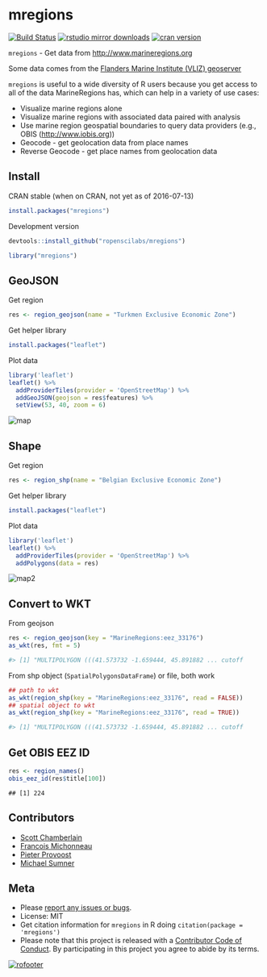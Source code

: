 mregions
========

[![Build Status](https://travis-ci.org/ropenscilabs/mregions.svg)](https://travis-ci.org/ropenscilabs/mregions)
[![rstudio mirror downloads](http://cranlogs.r-pkg.org/badges/mregions?color=FAB657)](https://github.com/metacran/cranlogs.app)
[![cran version](http://www.r-pkg.org/badges/version/mregions)](https://cran.r-project.org/package=mregions)

`mregions` - Get data from <http://www.marineregions.org>

Some data comes from the [Flanders Marine Institute (VLIZ) geoserver](http://geo.vliz.be/geoserver/web/)

`mregions` is useful to a wide diversity of R users because you get access to all of the 
data MarineRegions has, which can help in a variety of use cases:

* Visualize marine regions alone
* Visualize marine regions with associated data paired with analysis
* Use marine region geospatial boundaries to query data providers (e.g., OBIS (<http://www.iobis.org>))
* Geocode - get geolocation data from place names
* Reverse Geocode - get place names from geolocation data

## Install

CRAN stable (when on CRAN, not yet as of 2016-07-13)


```r
install.packages("mregions")
```

Development version


```r
devtools::install_github("ropenscilabs/mregions")
```


```r
library("mregions")
```

## GeoJSON

Get region


```r
res <- region_geojson(name = "Turkmen Exclusive Economic Zone")
```

Get helper library


```r
install.packages("leaflet")
```

Plot data


```r
library('leaflet')
leaflet() %>%
  addProviderTiles(provider = 'OpenStreetMap') %>%
  addGeoJSON(geojson = res$features) %>%
  setView(53, 40, zoom = 6)
```

![map](http://f.cl.ly/items/0c2c2Z143d2H3F142c35/Screen%20Shot%202015-12-09%20at%2010.01.52%20AM.png)

## Shape

Get region


```r
res <- region_shp(name = "Belgian Exclusive Economic Zone")
```

Get helper library


```r
install.packages("leaflet")
```

Plot data


```r
library('leaflet')
leaflet() %>%
  addProviderTiles(provider = 'OpenStreetMap') %>%
  addPolygons(data = res)
```

![map2](http://f.cl.ly/items/1m3R2p241S1u1n3r141R/Screen%20Shot%202015-12-09%20at%209.36.19%20AM.png)

## Convert to WKT

From geojson


```r
res <- region_geojson(key = "MarineRegions:eez_33176")
as_wkt(res, fmt = 5)

#> [1] "MULTIPOLYGON (((41.573732 -1.659444, 45.891882 ... cutoff
```

From shp object (`SpatialPolygonsDataFrame`) or file, both work


```r
## path to wkt
as_wkt(region_shp(key = "MarineRegions:eez_33176", read = FALSE))
## spatial object to wkt
as_wkt(region_shp(key = "MarineRegions:eez_33176", read = TRUE))

#> [1] "MULTIPOLYGON (((41.573732 -1.659444, 45.891882 ... cutoff
```

## Get OBIS EEZ ID


```r
res <- region_names()
obis_eez_id(res$title[100])
```

```
## [1] 224
```

## Contributors

* [Scott Chamberlain](https://github.com/sckott)
* [Francois Michonneau](https://github.com/fmichonneau)
* [Pieter Provoost](https://github.com/pieterprovoost)
* [Michael Sumner](https://github.com/mdsumner)

## Meta

* Please [report any issues or bugs](https://github.com/ropenscilabs/mregions/issues).
* License: MIT
* Get citation information for `mregions` in R doing `citation(package = 'mregions')`
* Please note that this project is released with a [Contributor Code of Conduct](CONDUCT.md). By participating in this project you agree to abide by its terms.

[![rofooter](http://ropensci.org/public_images/github_footer.png)](http://ropensci.org)

